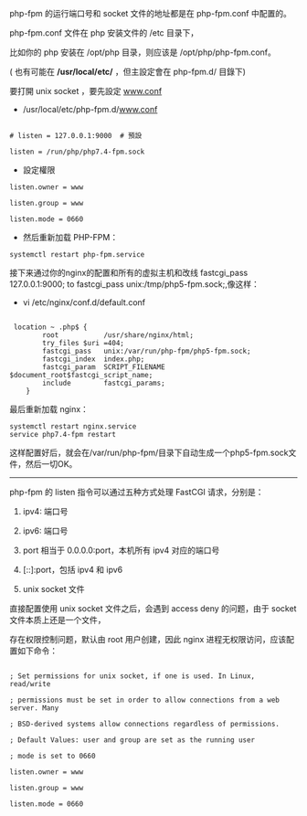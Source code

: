 php-fpm 的运行端口号和 socket 文件的地址都是在 php-fpm.conf 中配置的。

php-fpm.conf 文件在 php 安装文件的 /etc 目录下，

比如你的 php 安装在 /opt/php 目录，则应该是 /opt/php/php-fpm.conf。

( 也有可能在  **/usr/local/etc/** ，但主設定會在 php-fpm.d/ 目錄下)

要打開 unix socket ，要先設定 www.conf

* /usr/local/etc/php-fpm.d/www.conf 

```

# listen = 127.0.0.1:9000  # 預設

listen = /run/php/php7.4-fpm.sock
```
* 設定權限
```
listen.owner = www

listen.group = www

listen.mode = 0660
```

* 然后重新加载 PHP-FPM：
```
systemctl restart php-fpm.service
```

接下来通过你的nginx的配置和所有的虚拟主机和改线 fastcgi_pass 127.0.0.1:9000; to fastcgi_pass unix:/tmp/php5-fpm.sock;,像这样：

* vi /etc/nginx/conf.d/default.conf 
```

 location ~ .php$ {
        root           /usr/share/nginx/html;
        try_files $uri =404;
        fastcgi_pass   unix:/var/run/php-fpm/php5-fpm.sock;
        fastcgi_index  index.php;
        fastcgi_param  SCRIPT_FILENAME  $document_root$fastcgi_script_name;
        include        fastcgi_params;
    }
```    
最后重新加载 nginx：

```
systemctl restart nginx.service
service php7.4-fpm restart
```

这样配置好后，就会在/var/run/php-fpm/目录下自动生成一个php5-fpm.sock文件，然后一切OK。

***
php-fpm 的 listen 指令可以通过五种方式处理 FastCGI 请求，分别是：

1. ipv4: 端口号

2. ipv6: 端口号

3. port 相当于 0.0.0.0:port，本机所有 ipv4 对应的端口号

4. [::]:port，包括 ipv4 和 ipv6

5. unix socket 文件


直接配置使用 unix socket 文件之后，会遇到 access deny 的问题，由于 socket 文件本质上还是一个文件，

存在权限控制问题，默认由 root 用户创建，因此 nginx 进程无权限访问，应该配置如下命令：

```

; Set permissions for unix socket, if one is used. In Linux, read/write

; permissions must be set in order to allow connections from a web server. Many

; BSD-derived systems allow connections regardless of permissions.

; Default Values: user and group are set as the running user

; mode is set to 0660

listen.owner = www

listen.group = www

listen.mode = 0660
```

